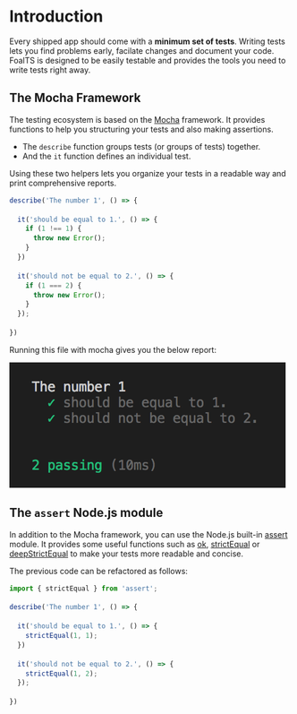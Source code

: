 # Introduction

Every shipped app should come with a **minimum set of tests**. Writing tests lets you find problems early, facilate changes and document your code. FoalTS is designed to be easily testable and provides the tools you need to write tests right away.

## The Mocha Framework

The testing ecosystem is based on the [Mocha](https://mochajs.org/) framework. It provides functions to help you structuring your tests and also making assertions.
- The `describe` function groups tests (or groups of tests) together.
- And the `it` function defines an individual test.

Using these two helpers lets you organize your tests in a readable way and print comprehensive reports.

```typescript
describe('The number 1', () => {

  it('should be equal to 1.', () => {
    if (1 !== 1) {
      throw new Error();
    }
  })

  it('should not be equal to 2.', () => {
    if (1 === 2) {
      throw new Error();
    }
  });

})
```

Running this file with mocha gives you the below report:

![Test report](./introduction-report.png)

## The `assert` Node.js module

In addition to the Mocha framework, you can use the Node.js built-in [assert](https://nodejs.org/api/assert.html) module. It provides some useful functions such as [ok](https://nodejs.org/api/assert.html#assert_assert_ok_value_message), [strictEqual](https://nodejs.org/api/assert.html#assert_assert_strictequal_actual_expected_message) or [deepStrictEqual](https://nodejs.org/api/assert.html#assert_assert_deepstrictequal_actual_expected_message) to make your tests more readable and concise.

The previous code can be refactored as follows:

```typescript
import { strictEqual } from 'assert';

describe('The number 1', () => {

  it('should be equal to 1.', () => {
    strictEqual(1, 1);
  })

  it('should not be equal to 2.', () => {
    strictEqual(1, 2);
  });

})
```

